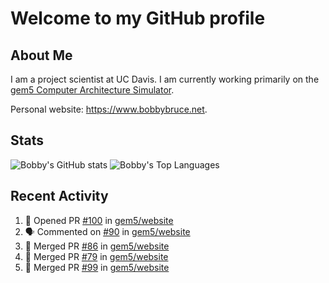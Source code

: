 # Welcome to my GitHub profile

## About Me

I am a project scientist at UC Davis. I am currently working primarily on the [gem5 Computer Architecture Simulator](https://github.com/gem5).

Personal website: <https://www.bobbybruce.net>.

## Stats

![Bobby's GitHub stats](https://github-readme-stats.vercel.app/api?username=bobbyrbruce&show_icons=true&theme=responsive&include_all_commits=true&count_private=true&show=reviews&disable_animations=true)
![Bobby's Top Languages ](https://github-readme-stats.vercel.app/api/top-langs/?username=bobbyrbruce&layout=compact&theme=responsive&count_private=true&langs_count=10&disable_animations=true)

## Recent Activity

<!--START_SECTION:activity-->
1. 💪 Opened PR [#100](https://github.com/gem5/website/pull/100) in [gem5/website](https://github.com/gem5/website)
2. 🗣 Commented on [#90](https://github.com/gem5/website/pull/90#issuecomment-1894559222) in [gem5/website](https://github.com/gem5/website)
3. 🎉 Merged PR [#86](https://github.com/gem5/website/pull/86) in [gem5/website](https://github.com/gem5/website)
4. 🎉 Merged PR [#79](https://github.com/gem5/website/pull/79) in [gem5/website](https://github.com/gem5/website)
5. 🎉 Merged PR [#99](https://github.com/gem5/website/pull/99) in [gem5/website](https://github.com/gem5/website)
<!--END_SECTION:activity-->
